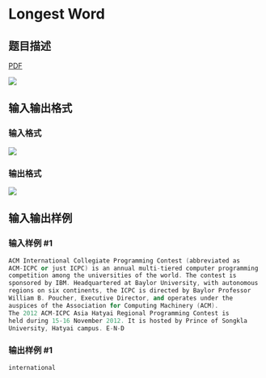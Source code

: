 # Longest Word

## 题目描述

[problemUrl]: https://uva.onlinejudge.org/index.php?option=com_onlinejudge&Itemid=8&category=441&page=show_problem&problem=3988

[PDF](https://uva.onlinejudge.org/external/125/p12543.pdf)

![](https://cdn.luogu.com.cn/upload/vjudge_pic/UVA12543/a3f9fa6cf92aa2f9d6a7541df43d8e6bcea31730.png)

## 输入输出格式

### 输入格式

![](https://cdn.luogu.com.cn/upload/vjudge_pic/UVA12543/b8ef3cf60e39b0d8edee178252d01bea5b72df0b.png)

### 输出格式

![](https://cdn.luogu.com.cn/upload/vjudge_pic/UVA12543/1ed4c9f60295252d7d2c380f33b5df5b637a12c8.png)

## 输入输出样例

### 输入样例 #1

```cpp
ACM International Collegiate Programming Contest (abbreviated as
ACM-ICPC or just ICPC) is an annual multi-tiered computer programming
competition among the universities of the world. The contest is
sponsored by IBM. Headquartered at Baylor University, with autonomous
regions on six continents, the ICPC is directed by Baylor Professor
William B. Poucher, Executive Director, and operates under the
auspices of the Association for Computing Machinery (ACM).
The 2012 ACM-ICPC Asia Hatyai Regional Programming Contest is
held during 15-16 November 2012. It is hosted by Prince of Songkla
University, Hatyai campus. E-N-D
```


### 输出样例 #1

```cpp
international
```


